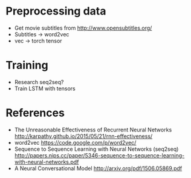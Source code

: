 # Preprocessing data

- Get movie subtitles from http://www.opensubtitles.org/
- Subtitles -> word2vec
- vec -> torch tensor

# Training

- Research seq2seq?
- Train LSTM with tensors

# References

- The Unreasonable Effectiveness of Recurrent Neural Networks
  http://karpathy.github.io/2015/05/21/rnn-effectiveness/
- word2vec
  https://code.google.com/p/word2vec/
- Sequence to Sequence Learning with Neural Networks (seq2seq)
  http://papers.nips.cc/paper/5346-sequence-to-sequence-learning-with-neural-networks.pdf
- A Neural Conversational Model
  http://arxiv.org/pdf/1506.05869.pdf